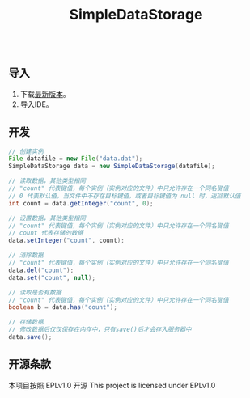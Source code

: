 <div align="center">
<br>
<h1>SimpleDataStorage</h1>
<br>
<br>
</div>

## 导入

1. 下载[最新版本](https://github.com/nitu2003/SimpleDataStorage/releases/latest)。
1. 导入IDE。

## 开发

```java
// 创建实例
File datafile = new File("data.dat");
SimpleDataStorage data = new SimpleDataStorage(datafile);

// 读取数据，其他类型相同
// "count" 代表键值，每个实例（实例对应的文件）中只允许存在一个同名键值
// 0 代表默认值，当文件中不存在目标键值，或者目标键值为 null 时，返回默认值
int count = data.getInteger("count", 0);

// 设置数据，其他类型相同
// "count" 代表键值，每个实例（实例对应的文件）中只允许存在一个同名键值
// count 代表存储的数据
data.setInteger("count", count);

// 消除数据
// "count" 代表键值，每个实例（实例对应的文件）中只允许存在一个同名键值
data.del("count");
data.set("count", null);

// 读取是否有数据
// "count" 代表键值，每个实例（实例对应的文件）中只允许存在一个同名键值
boolean b = data.has("count");

// 存储数据
// 修改数据后仅仅保存在内存中，只有save()后才会存入服务器中
data.save();
```
## 开源条款
本项目按照 EPLv1.0 开源
This project is licensed under EPLv1.0
